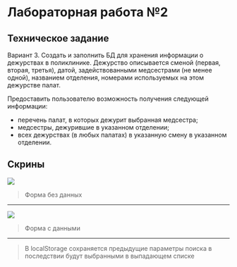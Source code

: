 # Лабораторная работа №2

## Техническое задание
Вариант 3. Создать и заполнить БД для хранения информации о дежурствах в поликлинике. Дежурство описывается сменой (первая, вторая, третья), датой, задействованными медсестрами (не менее одной), названием отделения, номерами используемых на этом дежурстве палат.

Предоставить пользователю возможность получения следующей информации:

- перечень палат, в которых дежурит выбранная медсестра;
- медсестры, дежурившие в указанном отделении;
- всех дежурствах (в любых палатах) в указанную смену в указанном отделении.

## Скрины
![](https://i.imgur.com/Pk9q8bj.png)
> Форма без данных
---
![](https://i.imgur.com/q0jpq3p.png)
> Форма с данными
---
> В localStorage сохраняется предыдущие параметры поиска в последствии будут выбранными в выпадающем списке

